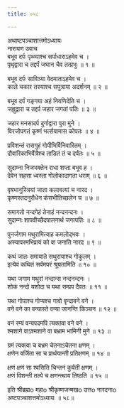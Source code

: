 ```yaml
---
title: ०५८

---
```

अथाष्टपञ्चाशात्तमोऽध्यायः  
नारायण उवाच  
बभूव दर्पः पृथ्व्याश्च सर्पाधाराऽहमेव च ।  
पृथृद्वारा च तद्दर्पं जघान चैव तत्प्रभुः ॥ १ ॥  
  
बभूव दर्पः साविञ्या वेदमाताऽहमेव च ।  
काले चकार तस्याश्च सपुत्राया अदर्शनम् ॥ २ ॥  
  
बभूव दर्पं गङ्गया अहं निवणिदेति च ।  
जह्नुद्वारा च तद्दर्प जहार जगतां पतिः ॥ ३ ॥  
  
जहार मनसादर्प दुर्गाद्वारा पुरा मुने ।  
विरजोपगतं कृष्णं भर्त्सयामास कोपतः ॥ ४ ॥  
  
प्रविशन्तं रासगुहं गोपीभिर्विनिवारितम् ।  
दौवारिकाभिर्वेत्रैश्च ताडितं तं च दर्पतः ॥ ५ ॥  
  
सुदाम्ना निजभक्तेन राधा शप्ता बभूव ह ।  
देवेन सहसा ध्वस्ता गोलोकादागता धराम् ॥ ६ ॥  
  
वृषभानुस्त्रियां जाता कलावत्यां च नारद ।  
कृष्णस्तदनुरौधेन कंसभीतिच्छलेन च ॥ ७ ॥  
  
समागतो नन्दगेहं तेनाहं नन्दनन्दनः ।  
सुदाम्नः शापवीच्छैदपालनार्थ जगत्पतिः ॥ ८ ॥  
  
पुनर्जगाम मथुरामित्याह कमलोद्भवः ।  
अस्यापरमभिप्रायं को वा जनाति नारद ॥ ९ ॥  
  
कथं जातः समायाते सथुरायाश्च गोकुलम् ।  
इत्येवं कथितं सर्वमपरं श्रूयतामिति ॥ १० ॥  
  
यथा जगाम मथुरां नन्दान्स नन्दनन्दनः ।  
शोकं नन्दो यशोदा च यथा सम्प्रप दैवतः ॥ ११ ॥  
  
यथा गोपाश्च गोप्यश्च गावो वृन्दावने वने ।  
वने वने का वन्यास्ते वन्या जानन्ति किञ्चन ॥ १२ ॥  
  
वनं रम्यं वन्यपदमपि त्यक्तवा वने वने ।  
श्मशाने वाऽश्मशाने वा बभ्राम भामिनी मुने ॥ १३ ॥  
  
ग्रमं त्यक्त्वा च बभ्रम चेतनाऽचेतना क्षणम् ।  
क्षणेन वर्जिता सा च प्रार्थयान्ती प्रतिक्षणम् ॥ १४ ॥  
  
क्षणं क्षणं सा श्वसिति चिन्तनं कुर्वती क्षणम् ।  
क्षणं विशन्ती तल्पे च क्षणन्त्थाय तिष्ठति ॥ १५ ॥  
  
इति श्रीब्रह्मo महाo श्रीकृष्णजन्मखo उत्तo नारदनाo  
अष्टपञ्चाशत्तमोऽध्यायः ॥ ५८॥